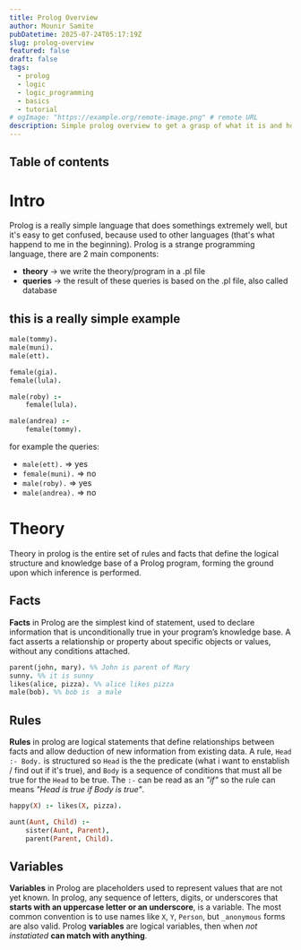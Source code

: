 ```yaml
---
title: Prolog Overview
author: Mounir Samite
pubDatetime: 2025-07-24T05:17:19Z
slug: prolog-overview
featured: false
draft: false
tags:
  - prolog
  - logic
  - logic_programming
  - basics
  - tutorial
# ogImage: "https://example.org/remote-image.png" # remote URL
description: Simple prolog overview to get a grasp of what it is and how to use it.
---
```

## Table of contents

# Intro
Prolog is a really simple language that does somethings extremely well, but it's easy to get confused, because used to other languages (that's what happend to me in the beginning).
Prolog is a strange programming language, there are 2 main components:
- **theory** -> we write the theory/program in a .pl file
- **queries** -> the result of these queries is based on the .pl file, also called database 

## this is a really simple example
```prolog file=example.pl
male(tommy).
male(muni).
male(ett).

female(gia).
female(lula).

male(roby) :- 
	female(lula).

male(andrea) :- 
	female(tommy).
```

for example the queries:
- `male(ett).` => yes
- `female(muni).` => no
- `male(roby).` => yes
- `male(andrea).` => no 

# Theory

Theory in prolog is the entire set of rules and facts that define the logical structure and knowledge base of a Prolog program, forming the ground upon which inference is performed.

## Facts
**Facts** in Prolog are the simplest kind of statement, used to declare information that is unconditionally true in your program’s knowledge base. A fact asserts a relationship or property about specific objects or values, without any conditions attached.

```prolog file=facts.pl
parent(john, mary). %% John is parent of Mary
sunny. %% it is sunny
likes(alice, pizza). %% alice likes pizza
male(bob). %% bob is  a male
```

## Rules
**Rules** in prolog are logical statements that define relationships between facts and allow deduction of new information from existing data.
A rule, `Head :- Body.` is structured so `Head` is the the predicate (what i want to enstablish / find out if it's true), and `Body` is a sequence of conditions that must all be true for the `Head` to be true.
The `:-` can be read as an *"if"* so the rule can means *"Head is true if Body is true"*.

```prolog file=rules.pl
happy(X) :- likes(X, pizza).

aunt(Aunt, Child) :-
    sister(Aunt, Parent),
    parent(Parent, Child).

```

## Variables
**Variables** in Prolog are placeholders used to represent values that are not yet known.
In prolog, any sequence of letters, digits, or underscores that **starts with an uppercase letter or an underscore**, is a variable. The most common convention is to use names like `X`, `Y`, `Person`, but `_anonymous` forms are also valid.
Prolog **variables** are logical variables, then when *not instatiated* **can match with anything**.
